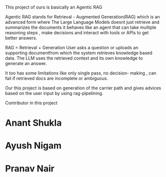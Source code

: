 This project of ours is basically an Agentic RAG

Agentic RAG stands for Retrieval - Augmented Generation(RAG) which is an advanced form where The Large Language Models doesnt just retrieve and summarizes the documents it behaves like an agent that can take multiple reasoning steps , make decisions and interact with tools or APIs to get better answers.

RAG = Retrieval + Generation
User asks a question or uploads an supporting documentfrom which the system retrieves knowledge based data. The LLM uses the retrieved context and its own knowledge to generate an answer.

It too has some limitations like only single pass, no decision- making , can fail if retrieved docs are incomplete or ambiguous.

Our this project is based on generation of the carrier path and gives advices based on the user input by using rag-pipelining.

Contributor in this project 
# Anant Shukla
# Ayush Nigam
# Pranav Nair

